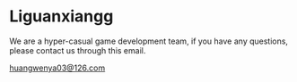 # Liguanxiangg
We are a hyper-casual game development team, if you have any questions, please contact us through this email.

huangwenya03@126.com
